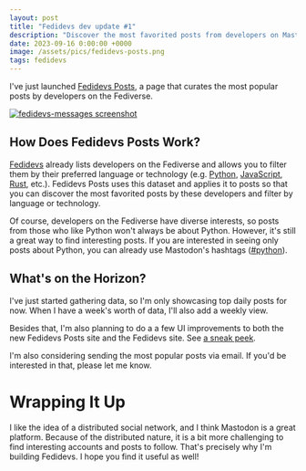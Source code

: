 ```yaml
---
layout: post
title: "Fedidevs dev update #1"
description: "Discover the most favorited posts from developers on Mastodon with Fedidevs Posts."
date: 2023-09-16 0:00:00 +0000
image: /assets/pics/fedidevs-posts.png
tags: fedidevs
---
```


I've just launched [Fedidevs Posts](https://fedidevs.com/posts), a page that curates the most popular posts by developers on the Fediverse.

<a href="https://fedidevs.com/posts">![fedidevs-messages screenshot](/assets/pics/fedidevs-posts.png)</a>



## How Does Fedidevs Posts Work?

[Fedidevs](https://fedidevs.com/) already lists developers on the Fediverse and allows you to filter them by their preferred language or technology (e.g. [Python](https://fedidevs.com/python), [JavaScript](https://fedidevs.com/javascript), [Rust](https://fedidevs.com/rust), etc.). Fedidevs Posts uses this dataset and applies it to posts so that you can discover the most favorited posts by these developers and filter by language or technology.

Of course, developers on the Fediverse have diverse interests, so posts from those who like Python won't always be about Python. However, it's still a great way to find interesting posts. If you are interested in seeing only posts about Python, you can already use Mastodon's hashtags ([#python](https://fosstodon.org/tags/Python)).

## What's on the Horizon?

I've just started gathering data, so I'm only showcasing top daily posts for now. When I have a week's worth of data, I'll also add a weekly view.

Besides that, I'm also planning to do a a few UI improvements to both the new Fedidevs Posts site and the Fedidevs site. See [a sneak peek](https://fosstodon.org/@anze3db/111073532139723203#.).

I'm also considering sending the most popular posts via email. If you'd be interested in that, please let me know.

# Wrapping It Up

I like the idea of a distributed social network, and I think Mastodon is a great platform. Because of the distributed nature, it is a bit more challenging to find interesting accounts and posts to follow. That's precisely why I'm building Fedidevs. I hope you find it useful as well!



